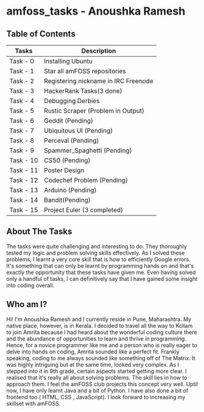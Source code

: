 # amfoss_tasks - Anoushka Ramesh

## Table of Contents
| Tasks | Description |
| --- | --- |
| Task - 0 | Installing Ubuntu |
| Task - 1 | Star all amFOSS repositories |
| Task - 2 | Registering nickname in IRC Freenode |
| Task - 3 | HackerRank Tasks(3 done) |
| Task - 4 | Debugging Derbies |
| Task - 5 | Rustic Scraper (Problem in Output) |
| Task - 6 | Geddit (Pending) | 
| Task - 7 | Ubiquitous  UI (Pending) | 
| Task - 8 | Perceval (Pending) |
| Task - 9 | Spammer_Spaghetti (Pending) |
| Task - 10 | CS50 (Pending) |
| Task - 11 | Poster Design |
| Task - 12 | Codechef Problem (Pending) |
| Task - 13 | Arduino (Pending) |
| Task - 14 | Bandit(Pending) |
| Task - 15 | Project Euler (3 completed) |

## About The Tasks
The tasks were quite challenging and interesting to do. They thoroughly tested my logic and problem solving skills effectively. As I solved these problems, I learnt a very core skill that is how to efficiently Google errors. It's something that can only be learnt by programming hands on and that's exactly the opportunity that these tasks have given me. Even having solved only a handful of tasks, I can definitively say that I have gained some insight into coding overall.

## Who am I?
Hi! I'm Anoushka Ramesh and I currently reside in Pune, Maharashtra. My native place, however, is in Kerala. I decided to travel all the way to Kollam to join Amrita because I  had heard about the wonderful coding culture there and the abundance of opportunities to learn and thrive in programming. Hence, for a novice programmer like me and a person who is really eager to delve into hands on coding, Amrita sounded like a perfect fit. Frankly speaking, coding to me always sounded like something off of The Matrix. It was highly intriguing but at the same time, looked very complex. As I stepped into it in 9th grade, certain aspects started getting more clear. I realised that it's really all about solving problems. The skill lies in how to approach them. I feel the amFOSS club projects this concept very well. Uptil now, I have only learnt Java and a bit of Python. I have also done a bit of frontend too.( HTML, CSS , JavaScript). I look forward to increasing my skillset with amFOSS.    


